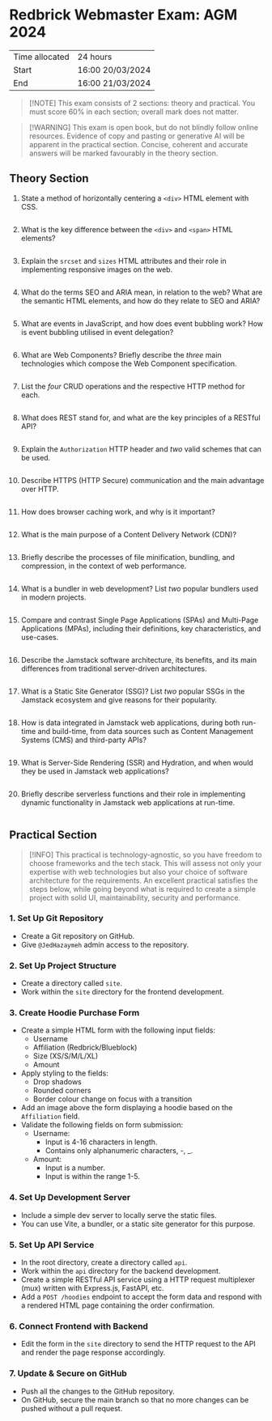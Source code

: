 # Redbrick Webmaster Exam: AGM 2024

|                |                  |
| -------------- | ---------------- |
| Time allocated | 24 hours         |
| Start          | 16:00 20/03/2024 |
| End            | 16:00 21/03/2024 |

> [!NOTE] This exam consists of 2 sections: theory and practical. You must score 60% in each section; overall mark does not matter.

> [!WARNING] This exam is open book, but do not blindly follow online resources. Evidence of copy and pasting or generative AI will be apparent in the practical section. Concise, coherent and accurate answers will be marked favourably in the theory section.

## Theory Section

1. State a method of horizontally centering a  `<div>` HTML element with CSS.

```

```

2. What is the key difference between the `<div>` and `<span>` HTML elements?

```

```

3. Explain the `srcset` and `sizes` HTML attributes and their role in implementing responsive images on the web.

```

```

4. What do the terms SEO and ARIA mean, in relation to the web? What are the semantic HTML elements, and how do they relate to SEO and ARIA?

```

```

5. What are events in JavaScript, and how does event bubbling work? How is event bubbling utilised in event delegation?

```

```

6. What are Web Components? Briefly describe the *three* main technologies which compose the Web Component specification.

```

```

7. List the *four* CRUD operations and the respective HTTP method for each.

```

```

8. What does REST stand for, and what are the key principles of a RESTful API?

```

```

9. Explain the `Authorization` HTTP header and *two* valid schemes that can be used.

```

```

10. Describe HTTPS (HTTP Secure) communication and the main advantage over HTTP.

```

```

11. How does browser caching work, and why is it important?

```

```

12. What is the main purpose of a Content Delivery Network (CDN)?

```

```

13. Briefly describe the processes of file minification, bundling, and compression, in the context of web performance.

```

```

14. What is a bundler in web development? List *two* popular bundlers used in modern projects.

```

```

15. Compare and contrast Single Page Applications (SPAs) and Multi-Page Applications (MPAs), including their definitions, key characteristics, and use-cases.

```

```

16. Describe the Jamstack software architecture, its benefits, and its main differences from traditional server-driven architectures.

```

```

17. What is a Static Site Generator (SSG)? List *two* popular SSGs in the Jamstack ecosystem and give reasons for their popularity.

```

```

18. How is data integrated in Jamstack web applications, during both run-time and build-time, from data sources such as Content Management Systems (CMS) and third-party APIs?

```

```

19. What is Server-Side Rendering (SSR) and Hydration, and when would they be used in Jamstack web applications?

```

```

20. Briefly describe serverless functions and their role in implementing dynamic functionality in Jamstack web applications at run-time.

```

```

## Practical Section

>[!INFO] This practical is technology-agnostic, so you have freedom to choose frameworks and the tech stack. This will assess not only your expertise with web technologies but also your choice of software architecture for the requirements. An excellent practical satisfies the steps below, while going beyond what is required to create a simple project with solid UI, maintainability, security and performance.

### 1. Set Up Git Repository

- Create a Git repository on GitHub.
- Give `@JedHazaymeh` admin access to the repository.

### 2. Set Up Project Structure

- Create a directory called `site`.
- Work within the `site` directory for the frontend development.

### 3. Create Hoodie Purchase Form

- Create a simple HTML form with the following input fields:
    - Username
    - Affiliation (Redbrick/Blueblock)
    - Size (XS/S/M/L/XL)
    - Amount
- Apply styling to the fields:
    - Drop shadows
    - Rounded corners
    - Border colour change on focus with a transition
- Add an image above the form displaying a hoodie based on the `Affiliation` field.
- Validate the following fields on form submission:
    - Username:
        - Input is 4-16 characters in length.
        - Contains only alphanumeric characters, -, _.
    - Amount:
        - Input is a number.
        - Input is within the range 1-5.

### 4. Set Up Development Server

- Include a simple dev server to locally serve the static files.
- You can use Vite, a bundler, or a static site generator for this purpose.

### 5. Set Up API Service

- In the root directory, create a directory called `api`.
- Work within the `api` directory for the backend development.
- Create a simple RESTful API service using a HTTP request multiplexer (mux) written with Express.js, FastAPI, etc.
- Add a `POST /hoodies` endpoint to accept the form data and respond with a rendered HTML page containing the order confirmation.

### 6. Connect Frontend with Backend

- Edit the form in the `site` directory to send the HTTP request to the API and render the page response accordingly.

### 7. Update & Secure on GitHub

- Push all the changes to the GitHub repository.
- On GitHub, secure the main branch so that no more changes can be pushed without a pull request.
